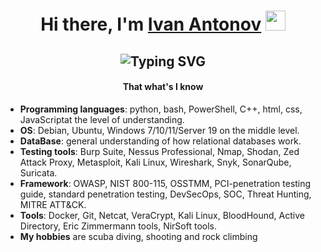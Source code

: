 <h1 align="center" style="text-align: center;">Hi there, I'm <a href="https://goo.su/oGOqm3s" target="_blank" rel="noopener">Ivan Antonov</a> <img src="https://github.com/blackcater/blackcater/raw/main/images/Hi.gif" height="32" /></h1>
<h2 align="center" a="" href="https://git.io/typing-svg" style="text-align: center;"><img src="https://readme-typing-svg.demolab.com?font=Fira+Code&amp;pause=1000&amp;color=58A6FF&amp;center=%D0%9B%D0%9E%D0%96%D0%AC&amp;vCenter=%D0%9B%D0%9E%D0%96%D0%AC&amp;repeat=%D0%B8%D1%81%D1%82%D0%B8%D0%BD%D0%BD%D1%8B%D0%B9&amp;width=435&amp;lines=Junior+engineer+for+cybersecurity" alt="Typing SVG" /></h2>
<h4 style="text-align: center;"><strong>That what's I know</strong></h4>
<ul>
<li style="font-weight: 400;" aria-level="1"><span style="font-weight: 400;"><strong>Programming languages</strong>: python, bash, PowerShell, C++, html, css, JavaScript<span>at the level of understanding.</span></span></li>
<li style="font-weight: 400;" aria-level="1"><span style="font-weight: 400;"><strong>OS</strong>: Debian, Ubuntu, Windows 7/10/11/Server 19 on the middle level.</span></li>
<li style="font-weight: 400;" aria-level="1"><span style="font-weight: 400;"><strong>DataBase</strong>: general understanding of how relational databases work.</span></li>
<li style="font-weight: 400;" aria-level="1"><span style="font-weight: 400;"><strong>Testing tools</strong>: Burp Suite, Nessus Professional, Nmap, Shodan, Zed Attack Proxy, Metasploit, Kali Linux, Wireshark, Snyk, SonarQube, Suricata.&nbsp;</span></li>
<li style="font-weight: 400;" aria-level="1"><span style="font-weight: 400;"><strong>Framework</strong>: OWASP, NIST 800-115, OSSTMM, PCI-<span>penetration testing guide, standard penetration testing</span>, DevSecOps, SOC, Threat Hunting, MITRE ATT&amp;CK.&nbsp;</span></li>
<li style="font-weight: 400;" aria-level="1"><span style="font-weight: 400;"><strong>Tools</strong>: Docker, Git, Netcat, VeraCrypt, Kali Linux, BloodHound, Active Directory, Eric Zimmermann tools, NirSoft tools.</span></li>
<li style="font-weight: 400;" aria-level="1"><strong>My hobbies</strong> are scuba diving, shooting and rock climbing</li>
</ul>
